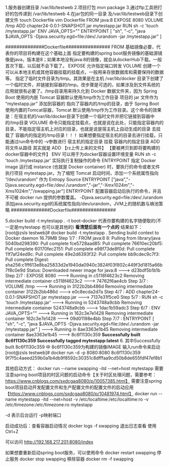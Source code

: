 1.服务器创建目录 /var/lib/testweb
2.项目打包 mvn package 
3.通过ftp工具把打好的包传递到 /var/lib/testweb
4.在jar包的同一目录 及/var/lib/testweb目录下创建文件 touch Dockerfile
vim Dockerfile
FROM java:8
EXPOSE 8080
VOLUME /tmp
ADD chapter24-0.0.1-SNAPSHOT.jar mytestapp.jar
RUN sh -c 'touch /mytestapp.jar'
ENV JAVA_OPTS=""
ENTRYPOINT [ "sh", "-c", "java $JAVA_OPTS -Djava.security.egd=file:/dev/./urandom -jar /mytestapp.jar" ]

##############Dockerfile################
FROM 基础镜像必要，代表你的项目将构建在这个基础上面
     指定要构建的spring boot服务镜像的基础源镜像是java，版本是8；如果本地没有java:8的镜像，就会从dockerHub下载。一般首次下载，以后就不会下载了。
EXPOSE 允许指定端口转发
VOLUME 创建一个可以从本地主机或其他容器挂载的挂载点，一般用来存放数据库和需要保持的数据等。
       指定了临时文件目录为/tmp。其效果是在主机 /var/lib/docker 目录下创建了一个临时文件，并链接到容器的/tmp。改步骤是可选的，如果涉及到文件系统的应用就很有必要了。/tmp目录用来持久化到 Docker 数据文件夹，因为 Spring Boot 使用的内嵌 Tomcat 容器默认使用/tmp作为工作目录 
       项目的 jar 文件作为 “mytestapp.jar” 添加到容器的
       指向了容器内的/tmp的目录，由于 Spring Boot 使用内置的Tomcat容器，Tomcat 默认使用/tmp作为工作目录。这个命令的效果是：在宿主机的/var/lib/docker目录下创建一个临时文件并把它链接到容器中的/tmp目录
       VOLUME 命令只能指定挂载点，也就是说在此处，只能指定容器内的目录，不能指定宿主机上对应的目录，也就是说是宿主机上自动生成的目录 去挂载了  容器内的指定的/tmp目录！！！
       如果想要指定宿主机的目录去进行挂载，只能通过run命令中的 -v参数进行 宿主机的指定目录 挂载  容器内的指定目录
ADD 将文件从路径
     其实就是 ADD 【rz上传上来的文件】 【要被拷贝到即将要构建的docker容器中的文件】
ENV 可以用于为docker容器设置环境变量
RUN sh -c 'touch /mytestapp.jar'
    实际执行复制操作的命令
ENTRYPOINT 指定 Docker image 运行成 instance (也就是 Docker container) 时，要执行的命令或者文件
            执行项目 mytestapp.jar。为了缩短 Tomcat 启动时间，添加一个系统属性指向 “/dev/urandom” 作为 Entropy Source
           ENTRYPOINT ["java","-Djava.security.egd=file:/dev/./urandom","-jar","-Xmx1024m","-Xms1024m","/swapping.jar"]
           ENTRYPOINT 配置容器启动后执行的命令，并且不可被 docker run 提供的参数覆盖。
           -Djava.security.egd=file:/dev/./urandom
           添加java.security.egd的系统属性指向/dev/urandom，JVM上的随机数与熵池策略
##############Dockerfile################

5.docker build -t mytestapp .
  -t boot-docker 代表你要构建的名字随便取的(不一定是mytestapp 也可以是其他的) **看清楚后面有一个点的**
结果如下：
[root@zsls testweb]# docker build -t mytestapp .
Sending build context to Docker daemon  16.79MB
Step 1/7 : FROM java:8
8: Pulling from library/java
5040bd298390: Pull complete 
fce5728aad85: Pull complete 
76610ec20bf5: Pull complete 
60170fec2151: Pull complete 
e98f73de8f0d: Pull complete 
11f7af24ed9c: Pull complete 
49e2d6393f32: Pull complete 
bb9cdec9c7f3: Pull complete 
Digest: sha256:c1ff613e8ba25833d2e1940da0940c3824f03f802c449f3d1815a66b7f8c0e9d
Status: Downloaded newer image for java:8
 ---> d23bdf5b1b1b
Step 2/7 : EXPOSE 8080
 ---> Running in c5118f4623c2
Removing intermediate container c5118f4623c2
 ---> 74762f6ae4cb
Step 3/7 : VOLUME /tmp
 ---> Running in 3122b2bb486d
Removing intermediate container 3122b2bb486d
 ---> e0c8ecda2d7a
Step 4/7 : ADD chapter24-0.0.1-SNAPSHOT.jar mytestapp.jar
 ---> 7137e31f5ce0
Step 5/7 : RUN sh -c 'touch /mytestapp.jar'
 ---> Running in 5243748a9cbb
Removing intermediate container 5243748a9cbb
 ---> 1dac1b59adc3
Step 6/7 : ENV JAVA_OPTS=""
 ---> Running in 162c3e7e1428
Removing intermediate container 162c3e7e1428
 ---> 09d01198e4bb
Step 7/7 : ENTRYPOINT [ "sh", "-c", "java $JAVA_OPTS -Djava.security.egd=file:/dev/./urandom -jar /mytestapp.jar" ]<code class="hljs dockerfile"></code>
 ---> Running in 8ae3363e1b45
Removing intermediate container 8ae3363e1b45
 ---> 8c6f1130c359
**Successfully built 8c6f1130c359
Successfully tagged mytestapp:latest**
6.
其中Successfully built 8c6f1130c359 中 8c6f1130c359为构建的镜像IMAGE
输入run命令来启动
[root@zsls testweb]# docker run -d -p 8080:8080 8c6f1130c359
9f7f5c4aeed259b0a1b4db9f8592c30351c8dfffaa9cd50b8de655fdf47ef8b1

其他启动方式：
    docker run --name swapping -itd --net=host  mytestapp 
    需要注意spring boot项目的时区问题的启动命令【关于时区处理问题，需要参考：https://www.cnblogs.com/sxdcgaq8080/p/10057385.html】
    需要注意spring boot项目启动开发配置文件和生产配置文件的配置文件的启动应用【https://www.cnblogs.com/sxdcgaq8080/p/10481974.html】
    docker run --name mytestapp -itd --net=host -v /etc/localtime:/etc/localtime:ro  -v /etc/timezone:/etc/timezone:ro  mytestapp

-d 表示后台运行
-p映射端口

启动成功后：查看容器启动情况
docker logs -f swapping
退出日志查看 使用
Ctrl+Z

可以访问 http://192.168.217.201:8080/index

如果想要重新启动spring boot服务，可以使用命令
docker restart swapping
停止服务
docker stop swapping
移除容器
docker rm -f swapping